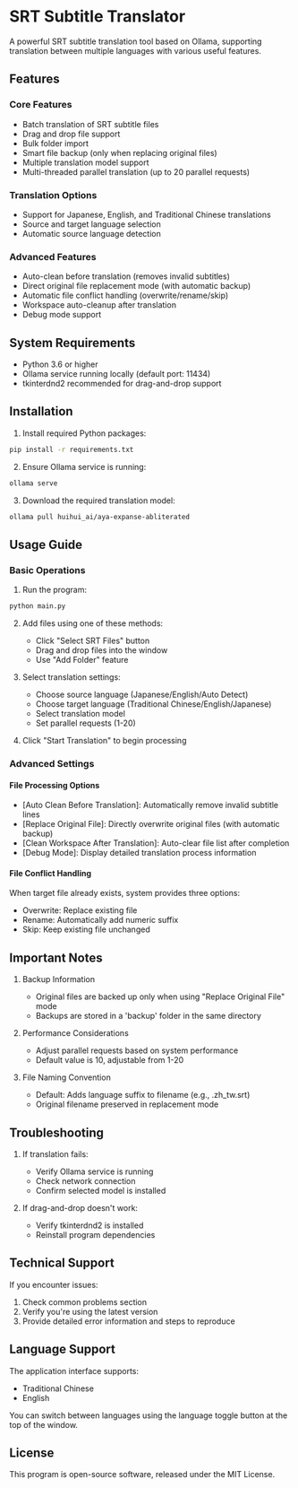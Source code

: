 # SRT Subtitle Translator

A powerful SRT subtitle translation tool based on Ollama, supporting translation between multiple languages with various useful features.

## Features

### Core Features
- Batch translation of SRT subtitle files
- Drag and drop file support
- Bulk folder import
- Smart file backup (only when replacing original files)
- Multiple translation model support
- Multi-threaded parallel translation (up to 20 parallel requests)

### Translation Options
- Support for Japanese, English, and Traditional Chinese translations
- Source and target language selection
- Automatic source language detection

### Advanced Features
- Auto-clean before translation (removes invalid subtitles)
- Direct original file replacement mode (with automatic backup)
- Automatic file conflict handling (overwrite/rename/skip)
- Workspace auto-cleanup after translation
- Debug mode support

## System Requirements

- Python 3.6 or higher
- Ollama service running locally (default port: 11434)
- tkinterdnd2 recommended for drag-and-drop support

## Installation

1. Install required Python packages:
```bash
pip install -r requirements.txt
```

2. Ensure Ollama service is running:
```bash
ollama serve
```

3. Download the required translation model:
```bash
ollama pull huihui_ai/aya-expanse-abliterated
```

## Usage Guide

### Basic Operations
1. Run the program:
```bash
python main.py
```

2. Add files using one of these methods:
   - Click "Select SRT Files" button
   - Drag and drop files into the window
   - Use "Add Folder" feature

3. Select translation settings:
   - Choose source language (Japanese/English/Auto Detect)
   - Choose target language (Traditional Chinese/English/Japanese)
   - Select translation model
   - Set parallel requests (1-20)

4. Click "Start Translation" to begin processing

### Advanced Settings

#### File Processing Options
- [Auto Clean Before Translation]: Automatically remove invalid subtitle lines
- [Replace Original File]: Directly overwrite original files (with automatic backup)
- [Clean Workspace After Translation]: Auto-clear file list after completion
- [Debug Mode]: Display detailed translation process information

#### File Conflict Handling
When target file already exists, system provides three options:
- Overwrite: Replace existing file
- Rename: Automatically add numeric suffix
- Skip: Keep existing file unchanged

## Important Notes

1. Backup Information
   - Original files are backed up only when using "Replace Original File" mode
   - Backups are stored in a 'backup' folder in the same directory

2. Performance Considerations
   - Adjust parallel requests based on system performance
   - Default value is 10, adjustable from 1-20

3. File Naming Convention
   - Default: Adds language suffix to filename (e.g., .zh_tw.srt)
   - Original filename preserved in replacement mode

## Troubleshooting

1. If translation fails:
   - Verify Ollama service is running
   - Check network connection
   - Confirm selected model is installed

2. If drag-and-drop doesn't work:
   - Verify tkinterdnd2 is installed
   - Reinstall program dependencies

## Technical Support

If you encounter issues:
1. Check common problems section
2. Verify you're using the latest version
3. Provide detailed error information and steps to reproduce

## Language Support

The application interface supports:
- Traditional Chinese
- English

You can switch between languages using the language toggle button at the top of the window.

## License

This program is open-source software, released under the MIT License. 